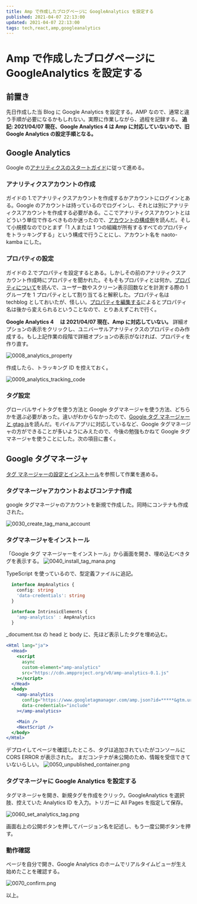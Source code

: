 ```yaml
---
title: Amp で作成したブログページに GoogleAnalytics を設定する
published: 2021-04-07 22:13:00
updated: 2021-04-07 22:13:00
tags: tech,react,amp,googleanalytics
---
```


# Amp で作成したブログページに GoogleAnalytics を設定する

## 前置き

先日作成した当 Blog に Google Analytics を設定する。AMP なので、通常と違う手順が必要になるかもしれない。実際に作業しながら、過程を記録する。
**追記: 2021/04/07 現在、Google Analytics 4 は Amp に対応していないので、旧 Google Analytics の設定手順となる。**

## Google Analytics

Google の[アナリティクスのスタートガイド](https://support.google.com/analytics/answer/1008015?hl=ja&ref_topic=3544906)に従って進める。

### アナリティクスアカウントの作成

ガイドの 1.でアナリティクスアカウントを作成するかアカウントにログインとある。Google のアカウントは持っているのでログインし、それとは別にアナリティクスアカウントを作成する必要がある。ここでアナリティクスアカウントとはどういう単位で作るべきものか迷ったので、[アカウントの構成例](https://support.google.com/analytics/answer/1102152?hl=ja)を読んだ。そして小規模なのでひとまず「1 人または 1 つの組織が所有するすべてのプロパティをトラッキングする」という構成で行うことにし、アカウント名を naoto-kamba にした。

### プロパティの設定

ガイドの 2.でプロパティを設定するとある。しかしその前のアナリティクスアカウント作成時にプロパティを聞かれた。そもそもプロパティとは何か。[プロパティについて](https://support.google.com/analytics/answer/2649554?hl=ja)を読んで、ユーザー数やスクリーン表示回数などを計測する際の 1 グループを 1 プロパティとして割り当てると解釈した。プロパティ名は techblog としておいたが、怪しい。[プロパティを編集する](https://support.google.com/analytics/answer/3467852?hl=ja)によるとプロパティ名は後から変えられるということなので、とりあえずこれで行く。

**Google Analytics 4 　は 2021/04/07 現在、Amp に対応していない。**
詳細オプションの表示をクリックし、ユニバーサルアナリティクスのプロパティのみ作成する。もし上記作業の段階で詳細オプションの表示がなければ、プロパティを作り直す。

![0008_analytics_property](images/0008_analytics_property.png)

作成したら、トラッキング ID を控えておく。

![0009_analytics_tracking_code](images/0009_analytics_tracking_code.png)

### タグ設定

グローバルサイトタグを使う方法と Google タグマネージャを使う方法、どちらかを選ぶ必要があった。違いがわからなかったので、[Google タグ マネージャーと gtag.js](https://support.google.com/tagmanager/answer/7582054?hl=ja)を読んだ。モバイルアプリに対応しているなど、Google タグマネージャの方ができることが多いようにみえたので、今後の勉強もかねて Google タグマネージャを使うことにした。次の項目に書く。

## Google タグマネージャ

[タグ マネージャーの設定とインストール](https://support.google.com/tagmanager/answer/6103696?hl=ja&ref_topic=3441530)を参照して作業を進める。

### タグマネージャアカウントおよびコンテナ作成

google タグマネージャのアカウントを新規で作成した。同時にコンテナも作成された。

![0030_create_tag_mana_account](images/0030_create_tag_mana_account.png)

### タグマネージャをインストール

「Google タグ マネージャーをインストール」から画面を開き、埋め込むべきタグを表示する。
![0040_install_tag_mana.png](images/0040_install_tag_mana.png)

TypeScript を使っているので、型定義ファイルに追記。

```TypeScript
  interface AmpAnalytics {
    config: string
    'data-credentials': string
  }

  interface IntrinsicElements {
    'amp-analytics' : AmpAnalytics
  }
```

\_document.tsx の head と body に、先ほど表示したタグを埋め込む。

```jsx
<Html lang="ja">
  <Head>
    <script
      async
      custom-element="amp-analytics"
      src="https://cdn.ampproject.org/v0/amp-analytics-0.1.js"
    ></script>
  </Head>
  <body>
    <amp-analytics
      config="https://www.googletagmanager.com/amp.json?id=*****&gtm.url=SOURCE_URL"
      data-credentials="include"
    ></amp-analytics>

    <Main />
    <NextScript />
  </body>
</Html>
```

デプロイしてページを確認したところ、タグは追加されていたがコンソールに CORS ERROR が表示された。
まだコンテナが未公開のため、情報を受信できていないらしい。
![0050_unpublished_container.png](images/0050_unpublished_container.png)

### タグマネージャに Google Analytics を設定する

タグマネージャを開き、新規タグを作成をクリック。GoogleAnalytics を選択肢、控えていた Analytics ID を入力。トリガーに All Pages を指定して保存。

![0060_set_analytics_tag.png](images/0060_set_analytics_tag.png)

画面右上の公開ボタンを押してバージョン名を記述し、もう一度公開ボタンを押す。

### 動作確認

ページを自分で開き、Google Analytics のホームでリアルタイムビューが生え始めたことを確認する。

![0070_confirm.png](images/0070_confirm.png)

以上。
